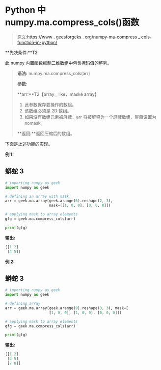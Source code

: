 # Python 中 numpy.ma.compress_cols()函数

> 原文:[https://www . geesforgeks . org/numpy-ma-compress _ cols-function-in-python/](https://www.geeksforgeeks.org/numpy-ma-compress_cols-function-in-python/)

**先决条件:**T2

此 numpy 内置函数抑制二维数组中包含掩码值的整列。

> **语法:** numpy.ma.compress_cols(arr)
> 
> **参数:**
> 
> **arr:**T2【array _ like，maske array】
> 
> 1.  此参数保存要操作的数组。
> 2.  该数组必须是 2D 数组。
> 3.  如果没有数组元素被屏蔽，arr 将被解释为一个屏蔽数组，屏蔽设置为 nomask。
>     
> 
> **返回:**返回压缩后的数组。

下面是上述功能的实现。

**例 1:**

## 蟒蛇 3

```py
# importing numpy as geek
import numpy as geek

# defining an array with mask
arr = geek.ma.array(geek.arange(6).reshape(2, 3),
                    mask=[[1, 0, 0], [0, 0, 0]])

# applying mask to array elements
gfg = geek.ma.compress_cols(arr)

print(gfg)
```

**输出:**

```py
[[1 2]
 [4 5]]

```

**例 2:**

## 蟒蛇 3

```py
# importing numpy as geek
import numpy as geek

# defining array
arr = geek.ma.array(geek.arange(9).reshape(3, 3), mask=[
                    [1, 0, 0], [1, 0, 0], [0, 0, 0]])

# applying mask to array elements
gfg = geek.ma.compress_cols(arr)

print(gfg)
```

**输出:**

```py
[[1 2]
 [4 5]
 [7 8]]

```